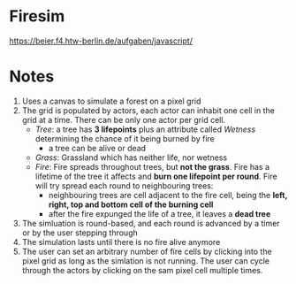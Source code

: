 # Firesim
https://beier.f4.htw-berlin.de/aufgaben/javascript/

# Notes

1. Uses a canvas to simulate a forest on a pixel grid
2. The grid is populated by actors, each actor can inhabit one cell in the grid at a time. There can be only one actor per grid cell.
    * *Tree*: a tree has __3 lifepoints__ plus an attribute called *Wetness* determining the chance of it being burned by fire
        - a tree can be alive or dead
    * *Grass*: Grassland which has neither life, nor wetness 
    * *Fire*: Fire spreads throughout trees, but __not the grass__. Fire has a lifetime of the tree it affects and __burn one lifepoint per round__. Fire will try spread each round to neighbouring trees:
        - neighbouring trees are cell adjacent to the fire cell, being the __left, right, top and bottom cell of the burning cell__
        - after the fire expunged the life of a tree, it leaves a __dead tree__
3. The simluation is round-based, and each round is advanced by a timer or by the user stepping through
4. The simulation lasts until there is no fire alive anymore
5. The user can set an arbitrary number of fire cells by clicking into the pixel grid as long as the simlation is not running. The user can cycle through the actors by clicking on the sam pixel cell multiple times.
